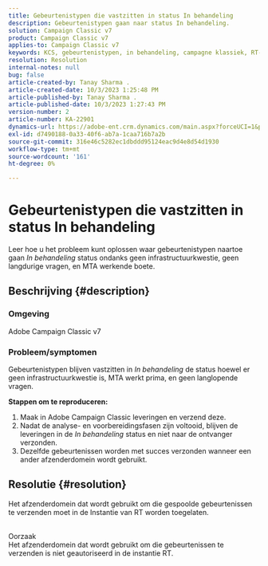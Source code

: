 ```yaml
---
title: Gebeurtenistypen die vastzitten in status In behandeling
description: Gebeurtenistypen gaan naar status In behandeling.
solution: Campaign Classic v7
product: Campaign Classic v7
applies-to: Campaign Classic v7
keywords: KCS, gebeurtenistypen, in behandeling, campagne klassiek, RT-instantie, geplakt, status
resolution: Resolution
internal-notes: null
bug: false
article-created-by: Tanay Sharma .
article-created-date: 10/3/2023 1:25:48 PM
article-published-by: Tanay Sharma .
article-published-date: 10/3/2023 1:27:43 PM
version-number: 2
article-number: KA-22901
dynamics-url: https://adobe-ent.crm.dynamics.com/main.aspx?forceUCI=1&pagetype=entityrecord&etn=knowledgearticle&id=27004d5b-f061-ee11-be6e-6045bd006793
exl-id: d7490188-0a33-40f6-ab7a-1caa716b7a2b
source-git-commit: 316e46c5282ec1dbddd95124eac9d4e8d54d1930
workflow-type: tm+mt
source-wordcount: '161'
ht-degree: 0%

---
```


# Gebeurtenistypen die vastzitten in status In behandeling


Leer hoe u het probleem kunt oplossen waar gebeurtenistypen naartoe gaan *In behandeling* status ondanks geen infrastructuurkwestie, geen langdurige vragen, en MTA werkende boete.

## Beschrijving {#description}


### Omgeving

Adobe Campaign Classic v7



### Probleem/symptomen

Gebeurtenistypen blijven vastzitten in *In behandeling* de status hoewel er geen infrastructuurkwestie is, MTA werkt prima, en geen langlopende vragen.

<b>Stappen om te reproduceren:</b>

1. Maak in Adobe Campaign Classic leveringen en verzend deze.
2. Nadat de analyse- en voorbereidingsfasen zijn voltooid, blijven de leveringen in de *In behandeling* status en niet naar de ontvanger verzonden.
3. Dezelfde gebeurtenissen worden met succes verzonden wanneer een ander afzenderdomein wordt gebruikt.



## Resolutie {#resolution}


Het afzenderdomein dat wordt gebruikt om die gespoolde gebeurtenissen te verzenden moet in de Instantie van RT worden toegelaten.


<br>Oorzaak<br>
Het afzenderdomein dat wordt gebruikt om die gebeurtenissen te verzenden is niet geautoriseerd in de instantie RT.
